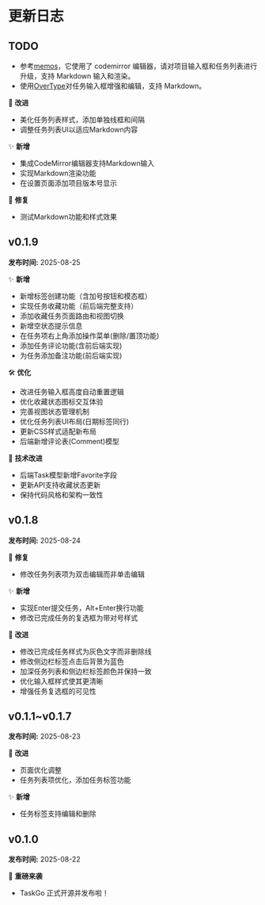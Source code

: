 # 更新日志

## TODO

- 参考[memos](https://github.com/usememos/memos)，它使用了 codemirror 编辑器，请对项目输入框和任务列表进行升级，支持 Markdown 输入和渲染。
- 使用[OverType](https://github.com/panphora/overtype)对任务输入框增强和编辑，支持 Markdown。

🚀 **改进**
*   美化任务列表样式，添加单独线框和间隔
*   调整任务列表UI以适应Markdown内容

✨ **新增**
*   集成CodeMirror编辑器支持Markdown输入
*   实现Markdown渲染功能
*   在设置页面添加项目版本号显示

🐛 **修复**
*   测试Markdown功能和样式效果


## v0.1.9
**发布时间:** 2025-08-25

✨ **新增**
* 新增标签创建功能（含加号按钮和模态框）
* 实现任务收藏功能（前后端完整支持）
* 添加收藏任务页面路由和视图切换
* 新增空状态提示信息
* 在任务项右上角添加操作菜单(删除/置顶功能)
* 添加任务评论功能(含前后端实现)
* 为任务添加备注功能(前后端实现)

🛠️ **优化**
* 改进任务输入框高度自动重置逻辑
* 优化收藏状态图标交互体验
* 完善视图状态管理机制
* 优化任务列表UI布局(日期标签同行)
* 更新CSS样式适配新布局
* 后端新增评论表(Comment)模型

🔧 **技术改进**
* 后端Task模型新增Favorite字段
* 更新API支持收藏状态更新
* 保持代码风格和架构一致性

## v0.1.8
**发布时间:** 2025-08-24

🐛 **修复**
*   修改任务列表项为双击编辑而非单击编辑

✨ **新增**
*   实现Enter提交任务，Alt+Enter换行功能
*   修改已完成任务的复选框为带对号样式

🚀 **改进**
*   修改已完成任务样式为灰色文字而非删除线
*   修改侧边栏标签点击后背景为蓝色
*   加深任务列表和侧边栏标签颜色并保持一致
*   优化输入框样式使其更清晰
*   增强任务复选框的可见性

## v0.1.1~v0.1.7
**发布时间:** 2025-08-23

🚀 **改进**
*   页面优化调整
*   任务列表项优化，添加任务标签功能

✨ **新增**
*   任务标签支持编辑和删除

## v0.1.0
**发布时间:** 2025-08-22

🎉   **重磅来袭**
*   TaskGo 正式开源并发布啦！